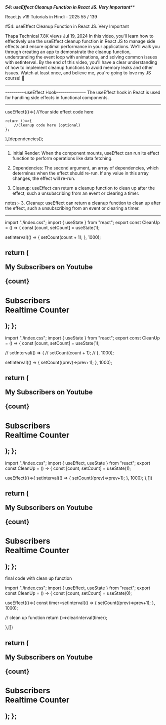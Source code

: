 *****54: useEffect Cleanup Function in React JS. Very Important*******

React.js v19 Tutorials in Hindi - 2025
55 / 139

#54: useEffect Cleanup Function in React JS. Very Important

Thapa Technical
7.8K views  Jul 19, 2024
In this video, you'll learn how to effectively use the useEffect cleanup function in React JS to manage side effects and ensure optimal performance in your applications. We'll walk you through creating an app to demonstrate the cleanup function, understanding the event loop with animations, and solving common issues with setInterval. By the end of this video, you'll have a clear understanding of how to implement cleanup functions to avoid memory leaks and other issues. Watch at least once, and believe me, you're going to love my JS course! 💸


--------------------------------------
 ----------useEffect Hook---------------
 The useEffect hook in React is used for handling side effects in functional components.

 ------
 useEffect(()=>{
    //Your side effect code here

    return ()=>{
        //Cleanup code here (optional)
    };
 },[dependencies]);

-------


1. Initial Render: When the component mounts, useEffect can run its effect function to perform
operations like data fetching.

2. Dependencies: The second argument, an array of dependencies, which determines when the
effect should re-run. If any value in this array changes, the effect will re-run.

3. Cleanup: useEffect can return a cleanup function to clean up after the effect, such a
 unsubscribing from an event or clearing a timer.

notes:-
3. Cleanup: useEffect can return a cleanup function to clean up after the effect, such a
 unsubscribing from an event or clearing a timer.



------
import "./index.css";
import { useState } from "react";
export const CleanUp = () => {
  const [count, setCount] = useState(1);

  setInterval(() => {
    setCount(count + 1);
  }, 1000);

  return (
    <div className="container">
      <div className="counter">
        <p>My Subscribers on Youtube</p>
        <div className="odometer" id="odameter">
          {count}
        </div>
        <h3 className="title">
          Subscribers <br /> Realtime Counter
        </h3>
      </div>
    </div>
  );
};
--------
import "./index.css";
import { useState } from "react";
export const CleanUp = () => {
  const [count, setCount] = useState(1);

//   setInterval(() => {
//     setCount(count + 1);
//   }, 1000);

  setInterval(() => {
    setCount((prev)=>prev+1);
  }, 1000);




  return (
    <div className="container">
      <div className="counter">
        <p>My Subscribers on Youtube</p>
        <div className="odometer" id="odameter">
          {count}
        </div>
        <h3 className="title">
          Subscribers <br /> Realtime Counter
        </h3>
      </div>
    </div>
  );
};
-----------
import "./index.css";
import { useEffect, useState } from "react";
export const CleanUp = () => {
  const [count, setCount] = useState(1);


useEffect(()=>{
      setInterval(() => {
    setCount((prev)=>prev+1);
  }, 1000);
},[])


  return (
    <div className="container">
      <div className="counter">
        <p>My Subscribers on Youtube</p>
        <div className="odometer" id="odameter">
          {count}
        </div>
        <h3 className="title">
          Subscribers <br /> Realtime Counter
        </h3>
      </div>
    </div>
  );
};
--------------------

final code with clean up function

import "./index.css";
import { useEffect, useState } from "react";
export const CleanUp = () => {
  const [count, setCount] = useState(0);


useEffect(()=>{
      const timer=setInterval(() => {
    setCount((prev)=>prev+1);
  }, 1000);



// clean up function
return ()=>clearInterval(timer);

},[])


  return (
    <div className="container">
      <div className="counter">
        <p>My Subscribers on Youtube</p>
        <div className="odometer" id="odameter">
          {count}
        </div>
        <h3 className="title">
          Subscribers <br /> Realtime Counter
        </h3>
      </div>
    </div>
  );
};
--------------------